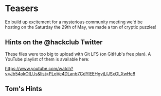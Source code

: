 # Teasers

Eo build up excitement for a mysterious community meeting we'd be hosting on the Saturday the 29th of May, we made a ton of cryptic puzzles!

## Hints on the @hackclub Twitter

These files were too big to upload with Git LFS (on GitHub's free plan). A YouTube playlist of them is available here:

https://www.youtube.com/watch?v=Jb54okOILUs&list=PLqVc4DLanb7CdYlEEHgvjLfJSxOLXwHc8

## Tom's Hints
